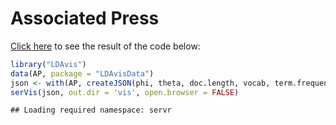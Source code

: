 Associated Press
=================

[Click here](http://cpsievert.github.io/LDAvis/AP/vis) to see the result of the code below:


```r
library("LDAvis")
data(AP, package = "LDAvisData")
json <- with(AP, createJSON(phi, theta, doc.length, vocab, term.frequency))
serVis(json, out.dir = 'vis', open.browser = FALSE)
```

```
## Loading required namespace: servr
```
